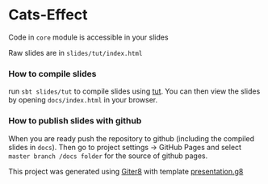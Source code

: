 # Cats-Effect

Code in `core` module is accessible in your slides

Raw slides are in `slides/tut/index.html`

### How to compile slides

run `sbt slides/tut` to compile slides using [tut][tut]. 
You can then view the slides by opening `docs/index.html` in your browser.

### How to publish slides with github

When you are ready push the repository to github (including the compiled slides in `docs`).
Then go to project settings -> GitHub Pages and select `master branch /docs folder` for 
the source of github pages.



This project was generated using [Giter8][g8] with template [presentation.g8][presentation.g8]


[g8]: http://www.foundweekends.org/giter8/
[presentation.g8]: https://github.com/julien-truffaut/presentation.g8
[tut]: https://github.com/tpolecat/tut